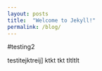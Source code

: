 ```yaml
---
layout: posts
title:  "Welcome to Jekyll!"
permalink: /blog/
---
```


#testing2

testitejktreij]
 ktkt tkt
  tltltlt
